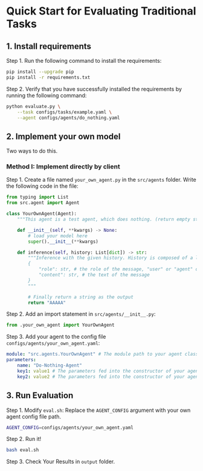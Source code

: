 # Quick Start for Evaluating Traditional Tasks

## 1. Install requirements

Step 1. Run the following command to install the requirements:

```bash
pip install --upgrade pip
pip install -r requirements.txt
```

Step 2. Verify that you have successfully installed the requirements by running the following command:

```bash
python evaluate.py \
    --task configs/tasks/example.yaml \
    --agent configs/agents/do_nothing.yaml
```

## 2. Implement your own model

Two ways to do this.

### Method I: Implement directly by client

Step 1. Create a file named `your_own_agent.py` in the `src/agents` folder. Write the following code in the file:

```python
from typing import List
from src.agent import Agent

class YourOwnAgent(Agent):
    """This agent is a test agent, which does nothing. (return empty string for each action)"""

    def __init__(self, **kwargs) -> None:
        # load your model here
        super().__init__(**kwargs)

    def inference(self, history: List[dict]) -> str:
        """Inference with the given history. History is composed of a list of dict, each dict:
        {
            "role": str, # the role of the message, "user" or "agent" only
            "content": str, # the text of the message
        }
        """

        # Finally return a string as the output
        return "AAAAA"
```

Step 2. Add an import statement in `src/agents/__init__.py`:

```python
from .your_own_agent import YourOwnAgent
```

Step 3. Add your agent to the config file `configs/agents/your_own_agent.yaml`:

```yaml
module: "src.agents.YourOwnAgent" # The module path to your agent class
parameters:
    name: "Do-Nothing-Agent"
    key1: value1 # The parameters fed into the constructor of your agent class
    key2: value2 # The parameters fed into the constructor of your agent class
```

## 3. Run Evaluation

Step 1. Modify `eval.sh`: Replace the `AGENT_CONFIG` argument with your own agent config file path.

```bash
AGENT_CONFIG=configs/agents/your_own_agent.yaml
```

Step 2. Run it!

```bash
bash eval.sh
```

Step 3. Check Your Results in `output` folder.
